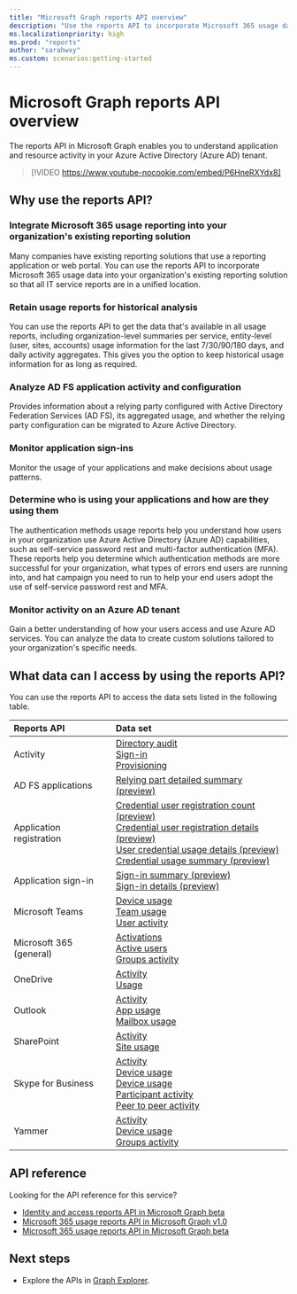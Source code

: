 ```yaml
---
title: "Microsoft Graph reports API overview"
description: "Use the reports API to incorporate Microsoft 365 usage data into your organization's reporting solution so that all IT service reports are in a unified location."
ms.localizationpriority: high
ms.prod: "reports"
author: "sarahwxy"
ms.custom: scenarios:getting-started
---
```


# Microsoft Graph reports API overview

The reports API in Microsoft Graph enables you to understand application and resource activity in your Azure Active Directory (Azure AD) tenant.

> [!VIDEO https://www.youtube-nocookie.com/embed/P6HneRXYdx8]

## Why use the reports API?

### Integrate Microsoft 365 usage reporting into your organization's existing reporting solution
Many companies have existing reporting solutions that use a reporting application or web portal. You can use the reports API to incorporate Microsoft 365 usage data into your organization's existing reporting solution so that all IT service reports are in a unified location.

### Retain usage reports for historical analysis
You can use the reports API to get the data that's available in all usage reports, including organization-level summaries per service, entity-level (user, sites, accounts) usage information for the last 7/30/90/180 days, and daily activity aggregates. This gives you the option to keep historical usage information for as long as required.

### Analyze AD FS application activity and configuration
Provides information about a relying party configured with Active Directory Federation Services (AD FS), its aggregated usage, and whether the relying party configuration can be migrated to Azure Active Directory.

### Monitor application sign-ins

Monitor the usage of your applications and make decisions about usage patterns.

### Determine who is using your applications and how are they using them

The authentication methods usage reports help you understand how users in your organization use Azure Active Directory (Azure AD) capabilities, such as self-service password rest and multi-factor authentication (MFA). These reports help you determine which authentication methods are more successful for your organization, what types of errors end users are running into, and hat campaign you need to run to help your end users adopt the use of self-service password rest and MFA.

### Monitor activity on an Azure AD tenant

Gain a better understanding of how your users access and use Azure AD services. You can analyze the data to create custom solutions tailored to your organization's specific needs.

## What data can I access by using the reports API?

You can use the reports API to access the data sets listed in the following table.

| Reports API | Data set |
|:------------ |:-------- |
| Activity | [Directory audit](/graph/api/resources/directoryaudit)<br/>[Sign-in](/graph/api/resources/signin)<br/>[Provisioning](/graph/api/resources/provisioningobjectsummary) |
| AD FS applications | [Relying part detailed summary (preview)](/graph/api/resources/relyingpartydetailedsummary) |
| Application registration | [Credential user registration count (preview)](/graph/api/resources/credentialuserregistrationcount)<br/>[Credential user registration details (preview)](/graph/api/resources/credentialuserregistrationdetails) <br/>[User credential usage details (preview)](/graph/api/resources/usercredentialusagedetails) <br/>[Credential usage summary (preview)](/graph/api/resources/credentialusagesummary)|
| Application sign-in | [Sign-in summary (preview)](/graph/api/resources/applicationsigninsummary) <br/>[Sign-in details (preview)](/graph/api/resources/applicationsignindetailedsummary)|
| Microsoft Teams | [Device usage](/graph/api/resources/microsoft-teams-device-usage-reports)<br/>[Team usage](/graph/api/resources/microsoft-teams-team-usage-reports)<br/>[User activity](/graph/api/resources/microsoft-teams-user-activity-reports)|
| Microsoft 365 (general) | [Activations](/graph/api/resources/office-365-activations-reports)<br/>[Active users](/graph/api/resources/office-365-active-users-reports)<br/>[Groups activity](/graph/api/resources/office-365-groups-activity-reports) |
| OneDrive | [Activity](/graph/api/resources/onedrive-activity-reports)<br/>[Usage](/graph/api/resources/onedrive-usage-reports) |
| Outlook | [Activity](/graph/api/resources/email-activity-reports)<br/>[App usage](/graph/api/resources/email-app-usage-reports)<br/>[Mailbox usage](/graph/api/resources/mailbox-usage-reports) |
| SharePoint | [Activity](/graph/api/resources/sharepoint-activity-reports)<br/>[Site usage](/graph/api/resources/sharepoint-site-usage-reports) |
| Skype for Business | [Activity](/graph/api/resources/skype-for-business-activity-reports)<br/>[Device usage](/graph/api/resources/skype-for-business-device-usage-reports)<br/>[Device usage](/graph/api/resources/skype-for-business-device-usage-reports)<br/>[Participant activity](/graph/api/resources/skype-for-business-participant-activity-reports)<br/>[Peer to peer activity](/graph/api/resources/skype-for-business-peer-to-peer-activity) |
| Yammer | [Activity](/graph/api/resources/yammer-activity-reports)<br/>[Device usage](/graph/api/resources/yammer-device-usage-reports)<br/>[Groups activity](/graph/api/resources/yammer-groups-activity-reports) |


## API reference

Looking for the API reference for this service?

- [Identity and access reports API in Microsoft Graph beta](/graph/api/resources/report-identity-access?view=graph-rest-beta&preserve-view=true)
- [Microsoft 365 usage reports API in Microsoft Graph v1.0](/graph/api/resources/report?view=graph-rest-1.0&preserve-view=true)
- [Microsoft 365 usage reports API in Microsoft Graph beta](/graph/api/resources/report?view=graph-rest-beta&preserve-view=true)

## Next steps

* Explore the APIs in [Graph Explorer](https://developer.microsoft.com/graph/graph-explorer).
